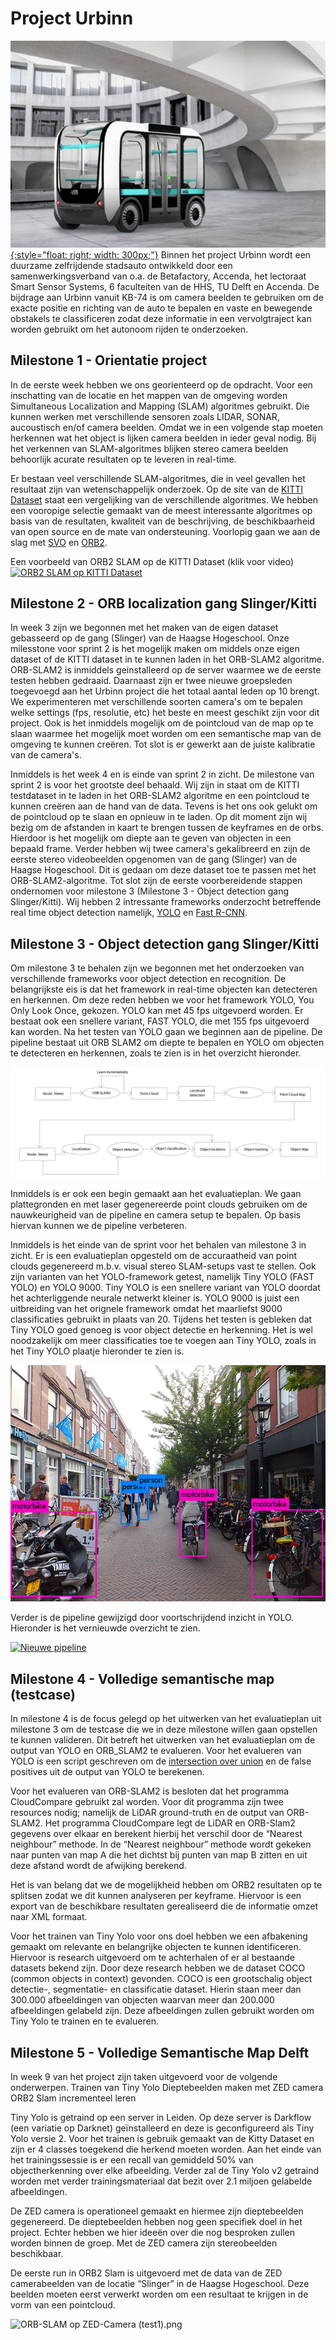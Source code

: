 # Project Urbinn

[![Urbinn](urbinn.png){:style="float: right; width: 300px;"}](urbinn.png)
Binnen het project Urbinn wordt een duurzame zelfrijdende stadsauto ontwikkeld door een samenwerkingsverband van o.a. de Betafactory, Accenda, het lectoraat Smart Sensor Systems, 6 faculteiten van de HHS, TU Delft en Accenda. De bijdrage aan Urbinn vanuit KB-74 is om camera beelden te gebruiken om de exacte positie en richting van de auto te bepalen en vaste en bewegende obstakels te classificeren zodat deze informatie in een vervolgtraject kan worden gebruikt om het autonoom rijden te onderzoeken.

Milestone 1 - Orientatie project
----------

In de eerste week hebben we ons georienteerd op de opdracht. Voor een inschatting van de locatie en het mappen van de omgeving worden Simultaneous Localization and Mapping (SLAM) algoritmes gebruikt. Die kunnen werken met verschillende sensoren zoals LIDAR, SONAR, aucoustisch en/of camera beelden. Omdat we in een volgende stap moeten herkennen wat het object is lijken camera beelden in ieder geval nodig. Bij het verkennen van SLAM-algoritmes blijken stereo camera beelden behoorlijk acurate resultaten op te leveren in real-time.

Er bestaan veel verschillende SLAM-algoritmes, die in veel gevallen het resultaat zijn van wetenschappelijk onderzoek. Op de site van de [KITTI Dataset](http://www.cvlibs.net/datasets/kitti/eval_odometry.php) staat een vergelijking van de verschillende algoritmes. We hebben een vooropige selectie gemaakt van de meest interessante algoritmes op basis van de resultaten, kwaliteit van de beschrijving, de beschikbaarheid van open source en de mate van ondersteuning. Voorlopig gaan we aan de slag met [SVO](https://www.google.nl/url?sa=t&rct=j&q=&esrc=s&source=web&cd=3&cad=rja&uact=8&ved=0ahUKEwjb_Z26m5PWAhXNZVAKHRQmBBAQFgg4MAI&url=http%3A%2F%2Frpg.ifi.uzh.ch%2Fdocs%2FICRA14_Forster.pdf&usg=AFQjCNH7yos-_jmOo3WUp8tUGLP-z9Jppw) en [ORB2](https://arxiv.org/abs/1610.06475).

Een voorbeeld van ORB2 SLAM op de KITTI Dataset (klik voor video) [![ORB2 SLAM op KITTI Dataset](https://i.ytimg.com/vi/sr9H3ZsZCzc/maxresdefault.jpg)](https://www.youtube.com/watch?v=8DISRmsO2YQ)


Milestone 2 - ORB localization gang Slinger/Kitti
----------

In week 3 zijn we begonnen met het maken van de eigen dataset gebasseerd op de gang (Slinger) van de Haagse Hogeschool. Onze milesstone voor sprint 2 is het mogelijk maken om middels onze eigen dataset of de KITTI dataset in te kunnen laden in het ORB-SLAM2 algoritme.
ORB-SLAM2 is inmiddels geinstalleerd op de server waarmee we de eerste testen hebben gedraaid. Daarnaast zijn er twee nieuwe groepsleden toegevoegd aan het Urbinn project die het totaal aantal leden op 10 brengt. We experimenteren met verschillende soorten camera's om te bepalen welke settings (fps, resolutie, etc) het beste en meest geschikt zijn voor dit project. 
Ook is het inmiddels mogelijk om de pointcloud van de map op te slaan waarmee het mogelijk moet worden om een semantische map van de omgeving te kunnen creëren. Tot slot is er gewerkt aan de juiste kalibratie van de camera's.   

Inmiddels is het week 4 en is einde van sprint 2 in zicht. De milestone van sprint 2 is voor het grootste deel behaald. Wij zijn in staat om de KITTI testdataset in te laden in het ORB-SLAM2 algoritme en een pointcloud te kunnen creëren aan de hand van de data. Tevens is het ons ook gelukt om de pointcloud op te slaan en opnieuw in te laden. Op dit moment zijn wij bezig om de afstanden in kaart te brengen tussen de keyframes en de orbs. Hierdoor is het mogelijk om diepte aan te geven van objecten in een bepaald frame. 
Verder hebben wij twee camera's gekalibreerd en zijn de eerste stereo videobeelden opgenomen van de gang (Slinger) van de Haagse Hogeschool. Dit is gedaan om deze dataset toe te passen met het ORB-SLAM2-algoritme.
Tot slot zijn de eerste voorbereidende stappen ondernomen voor milestone 3 (Milestone 3 - Object detection gang Slinger/Kitti). Wij hebben 2 intressante frameworks onderzocht betreffende real time object detection namelijk, [YOLO](https://github.com/pjreddie/darknet/wiki/YOLO:-Real-Time-Object-Detection) en [Fast R-CNN](https://github.com/rbgirshick/fast-rcnn).


Milestone 3 - Object detection gang Slinger/Kitti
----------	

Om milestone 3 te behalen zijn we begonnen met het onderzoeken van verschillende frameworks voor object detection en recognition. De belangrijkste eis is dat het framework in real-time objecten kan detecteren en herkennen. Om deze reden hebben we voor het framework YOLO, You Only Look Once, gekozen. YOLO kan met 45 fps uitgevoerd worden. Er bestaat ook een snellere variant, FAST YOLO, die met 155 fps uitgevoerd kan worden. 
Na het testen van YOLO gaan we beginnen aan de pipeline. De pipeline bestaat uit ORB SLAM2 om diepte te bepalen en YOLO om objecten te detecteren en herkennen, zoals te zien is in het overzicht hieronder.  

[![Pipeline](pipeline.png)](pipeline.png)          

Inmiddels is er ook een begin gemaakt aan het evaluatieplan. We gaan plattegronden en met laser gegenereerde point clouds gebruiken om de nauwkeurigheid van de pipeline en camera setup te bepalen. Op basis hiervan kunnen we de pipeline verbeteren.

Inmiddels is het einde van de sprint voor het behalen van milestone 3 in zicht. Er is een evaluatieplan opgesteld om de accuraatheid van point clouds gegenereerd m.b.v. visual stereo SLAM-setups vast te stellen. Ook zijn varianten van het YOLO-framework getest, namelijk Tiny YOLO (FAST YOLO) en YOLO 9000. Tiny YOLO is een snellere variant van YOLO doordat het achterliggende neurale netwerkt kleiner is. YOLO 9000 is juist een uitbreiding van het orignele framework omdat het maarliefst 9000 classificaties gebruikt in plaats van 20. Tijdens het testen is gebleken dat Tiny YOLO goed genoeg is voor object detectie en herkenning. Het is wel noodzakelijk om meer classificaties toe te voegen aan Tiny YOLO, zoals in het Tiny YOLO plaatje hieronder te zien is.

[![Tiny YOLO detectie en herkenning](predictions_tiny.png)](predictions_tiny.png)          

Verder is de pipeline gewijzigd door voortschrijdend inzicht in YOLO. Hieronder is het vernieuwde overzicht te zien.

[![Nieuwe pipeline](new_pipeline.png)](new_pipeline.png)

Milestone 4 - Volledige semantische map (testcase)
----------	

In milestone 4 is de focus gelegd op het uitwerken van het evaluatieplan uit milestone 3 om de testcase die we in deze milestone willen gaan opstellen te kunnen valideren. Dit betreft het uitwerken van het evaluatieplan om de output van YOLO en ORB_SLAM2 te evalueren. Voor het evalueren van YOLO is een script geschreven om de [intersection over union](https://www.pyimagesearch.com/2016/11/07/intersection-over-union-iou-for-object-detection/) en de false positives uit de output van YOLO te berekenen. 

Voor het evalueren van ORB-SLAM2 is besloten dat het programma CloudCompare gebruikt zal worden. Voor dit programma zijn twee resources nodig; namelijk de LiDAR ground-truth en de output van ORB-SLAM2. Het programma CloudCompare legt de LiDAR en ORB-Slam2 gegevens over elkaar en berekent hierbij het verschil door de “Nearest neighbour” methode. In de “Nearest neighbour” methode wordt gekeken naar punten van map A die het dichtst bij punten van map B zitten en uit deze afstand wordt de afwijking berekend.  

Het is van belang dat we de mogelijkheid hebben om ORB2 resultaten op te splitsen zodat we dit kunnen analyseren per keyframe. Hiervoor is een export van de beschikbare resultaten gerealiseerd die de informatie omzet naar XML formaat.

Voor het trainen van Tiny Yolo voor ons doel hebben we een afbakening gemaakt om relevante en belangrijke objecten te kunnen identificeren. Hiervoor is research uitgevoerd om te achterhalen of er al bestaande datasets bekend zijn. Door deze research hebben we de dataset COCO (common objects in context) gevonden. COCO is een grootschalig object detectie-, segmentatie- en classificatie dataset. Hierin staan meer dan 300.000 afbeeldingen van objecten waarvan meer dan 200.000 afbeeldingen gelabeld zijn. Deze afbeeldingen zullen gebruikt worden om Tiny Yolo te trainen en te evalueren.




Milestone 5 - Volledige Semantische Map Delft
----------------------

In week 9 van het project zijn taken uitgevoerd voor de volgende onderwerpen.
Trainen van Tiny Yolo
Dieptebeelden maken met ZED camera
ORB2 Slam incrementeel leren

Tiny Yolo is getraind op een server in Leiden. Op deze server is Darkflow (een variatie op Darknet) geïnstalleerd en deze is geconfigureerd als Tiny Yolo versie 2. Voor het trainen is gebruik gemaakt van de Kitty Dataset en zijn er 4 classes toegekend die herkend moeten worden. Aan het einde van het trainingssessie is er een recall van gemiddeld 50% van objectherkenning over elke afbeelding. Verder zal de Tiny Yolo v2 getraind worden met verder trainingsmateriaal dat bezit over 2.1 miljoen gelabelde afbeeldingen.

De ZED camera is operationeel gemaakt en hiermee zijn dieptebeelden gegenereerd. De dieptebeelden hebben nog geen specifiek doel in het project. Echter hebben we hier ideeën over die nog besproken zullen worden binnen de groep. Met de ZED camera zijn stereobeelden beschikbaar.

De eerste run in ORB2 Slam is uitgevoerd met de data van de ZED camerabeelden van de locatie “Slinger” in de Haagse Hogeschool. Deze beelden moeten eerst verwerkt worden om een resultaat te krijgen in de vorm van een pointcloud.

![ORB-SLAM op ZED-Camera (test1).png](https://i.imgur.com/inwlax5.png)
